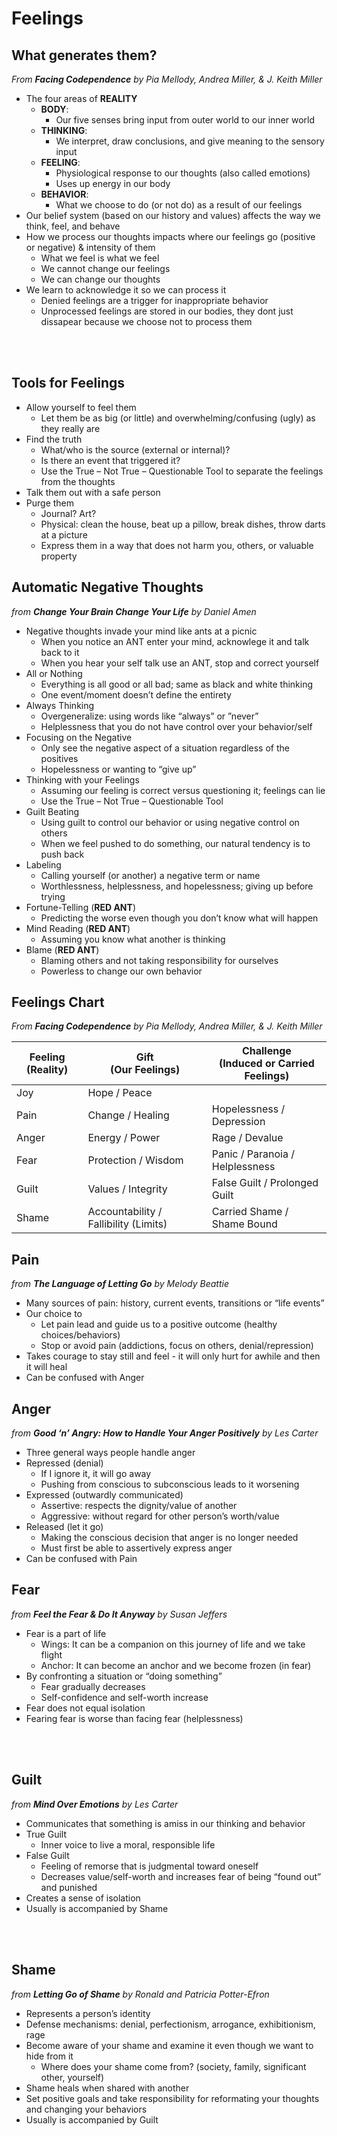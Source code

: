 # Feelings

## What generates them?

*From **Facing Codependence** by Pia Mellody, Andrea Miller, &amp; J. Keith Miller*

* The four areas of **REALITY**
    * **BODY**: 
      * Our five senses bring input from outer world to our inner world
    * **THINKING**: 
      * We interpret, draw conclusions, and give meaning to the sensory input
    * **FEELING**: 
      * Physiological response to our thoughts (also called emotions)
      * Uses up energy in our body
    * **BEHAVIOR**: 
      * What we choose to do (or not do) as a result of our feelings
* Our belief system (based on our history and values) affects the way we think, feel, and behave
* How we process our thoughts impacts where our feelings go (positive or negative) &amp; intensity of them
  * What we feel is what we feel
  * We cannot change our feelings
  * We can change our thoughts
* We learn to acknowledge it so we can process it
  * Denied feelings are a trigger for inappropriate behavior
  * Unprocessed feelings are stored in our bodies, they dont just dissapear because we choose not to process them

<br><br>

## Tools for Feelings

* Allow yourself to feel them
  * Let them be as big (or little) and overwhelming/confusing (ugly) as they really are
* Find the truth
  * What/who is the source (external or internal)?
  * Is there an event that triggered it?
  * Use the True – Not True – Questionable Tool to separate the feelings from the thoughts
* Talk them out with a safe person
* Purge them
  * Journal? Art?
  * Physical: clean the house, beat up a pillow, break dishes, throw darts at a picture
  * Express them in a way that does not harm you, others, or valuable property
  
<div class="page"></div>

## Automatic Negative Thoughts

*from **Change Your Brain Change Your Life** by Daniel Amen*

* Negative thoughts invade your mind like ants at a picnic
  * When you notice an ANT enter your mind, acknowlege it and talk back to it
  * When you hear your self talk use an ANT, stop and correct yourself
* All or Nothing
  * Everything is all good or all bad; same as black and white thinking
  * One event/moment doesn’t define the entirety
* Always Thinking
  * Overgeneralize: using words like “always” or ”never”
  * Helplessness that you do not have control over your behavior/self
* Focusing on the Negative
  * Only see the negative aspect of a situation regardless of the positives
  * Hopelessness or wanting to “give up”
* Thinking with your Feelings
  * Assuming our feeling is correct versus questioning it; feelings can lie
  * Use the True – Not True – Questionable Tool
* Guilt Beating
  * Using guilt to control our behavior or using negative control on others
  * When we feel pushed to do something, our natural tendency is to push back
* Labeling
  * Calling yourself (or another) a negative term or name
  * Worthlessness, helplessness, and hopelessness; giving up before trying
* Fortune-Telling (**RED ANT**)
  * Predicting the worse even though you don’t know what will happen
* Mind Reading (**RED ANT**)
  * Assuming you know what another is thinking
* Blame (**RED ANT**)
  * Blaming others and not taking responsibility for ourselves
  * Powerless to change our own behavior

<div class="page"></div>

## Feelings Chart

*From **Facing Codependence** by Pia Mellody, Andrea Miller, &amp; J. Keith Miller*

| Feeling (Reality) | Gift <br>(Our Feelings) | Challenge <br>(Induced or Carried Feelings)  |
|---------|---------------|-----------------|
| Joy     | Hope / Peace  |                 |
| Pain    | Change / Healing | Hopelessness / Depression |
| Anger   | Energy / Power | Rage / Devalue |
| Fear    | Protection / Wisdom | Panic / Paranoia / Helplessness |
| Guilt   | Values / Integrity | False Guilt / Prolonged Guilt |
| Shame   | Accountability / Fallibility (Limits) | Carried Shame / Shame Bound |

## Pain 

*from **The Language of Letting Go** by Melody Beattie*

* Many sources of pain: history, current events, transitions or “life events”
* Our choice to
  * Let pain lead and guide us to a positive outcome (healthy choices/behaviors)
  * Stop or avoid pain (addictions, focus on others, denial/repression)
* Takes courage to stay still and feel - it will only hurt for awhile and then it will heal
* Can be confused with Anger

## Anger 

*from **Good ‘n’ Angry: How to Handle Your Anger Positively** by Les Carter*

* Three general ways people handle anger
* Repressed (denial)
  * If I ignore it, it will go away
  * Pushing from conscious to subconscious leads to it worsening
* Expressed (outwardly communicated)
  * Assertive: respects the dignity/value of another
  * Aggressive: without regard for other person’s worth/value
* Released (let it go)
  * Making the conscious decision that anger is no longer needed
  * Must first be able to assertively express anger
* Can be confused with Pain

<div class="page"></div>

## Fear 

*from **Feel the Fear &amp; Do It Anyway** by Susan Jeffers*

* Fear is a part of life
  * Wings: It can be a companion on this journey of life and we take flight
  * Anchor: It can become an anchor and we become frozen (in fear)
* By confronting a situation or “doing something”
  * Fear gradually decreases
  * Self-confidence and self-worth increase
* Fear does not equal isolation
* Fearing fear is worse than facing fear (helplessness)

<br><br>

## Guilt

*from **Mind Over Emotions** by Les Carter*

* Communicates that something is amiss in our thinking and behavior
* True Guilt
  * Inner voice to live a moral, responsible life
* False Guilt
  * Feeling of remorse that is judgmental toward oneself
  * Decreases value/self-worth and increases fear of being “found out” and punished
* Creates a sense of isolation
* Usually is accompanied by Shame

<br><br>

## Shame 

*from **Letting Go of Shame** by Ronald and Patricia Potter-Efron*

* Represents a person’s identity
* Defense mechanisms: denial, perfectionism, arrogance, exhibitionism, rage
* Become aware of your shame and examine it even though we want to hide from it
  * Where does your shame come from? (society, family, significant other, yourself)
* Shame heals when shared with another
* Set positive goals and take responsibility for reformating your thoughts and changing your behaviors
* Usually is accompanied by Guilt